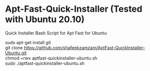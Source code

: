 # Apt-Fast-Quick-Installer (Tested with Ubuntu 20.10)
Quick Installer Bash Script for Apt Fast for Ubuntu 

sudo apt-get install git <br>
git clone https://github.com/shafeekzamzam/AptFast-QuickInstaller-Ubuntu.git <br>
chmod +rwx aptfast-quickinstaller-ubuntu.sh <br>
sudo ./aptfast-quickinstaller-ubuntu.sh <br>
